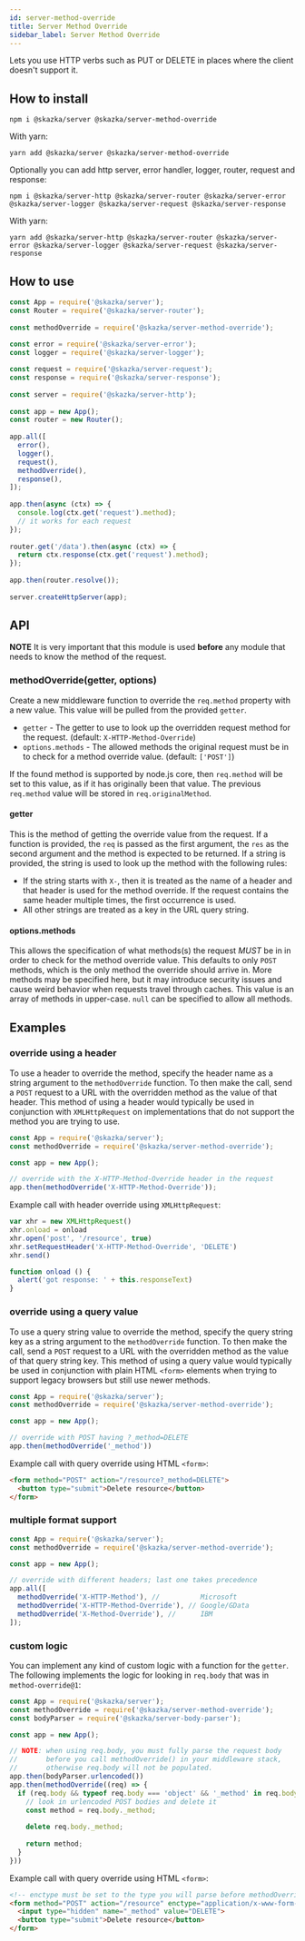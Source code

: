 ```yaml
---
id: server-method-override
title: Server Method Override
sidebar_label: Server Method Override
---
```


Lets you use HTTP verbs such as PUT or DELETE in places where the client doesn't support it.

## How to install

    npm i @skazka/server @skazka/server-method-override
    
With yarn:

    yarn add @skazka/server @skazka/server-method-override
    
Optionally you can add http server, error handler, logger, router, request and response:

    npm i @skazka/server-http @skazka/server-router @skazka/server-error @skazka/server-logger @skazka/server-request @skazka/server-response
      
With yarn:

    yarn add @skazka/server-http @skazka/server-router @skazka/server-error @skazka/server-logger @skazka/server-request @skazka/server-response

## How to use

```javascript
const App = require('@skazka/server');
const Router = require('@skazka/server-router');
        
const methodOverride = require('@skazka/server-method-override');
        
const error = require('@skazka/server-error');
const logger = require('@skazka/server-logger');

const request = require('@skazka/server-request');
const response = require('@skazka/server-response');
        
const server = require('@skazka/server-http');
        
const app = new App();
const router = new Router();
        
app.all([
  error(),
  logger(),
  request(),
  methodOverride(),
  response(),
]);
    
app.then(async (ctx) => {
  console.log(ctx.get('request').method);
  // it works for each request
});
    
router.get('/data').then(async (ctx) => {
  return ctx.response(ctx.get('request').method); 
});
        
app.then(router.resolve());
        
server.createHttpServer(app);
```

## API

**NOTE** It is very important that this module is used **before** any module that
needs to know the method of the request.

### methodOverride(getter, options)

Create a new middleware function to override the `req.method` property with a new
value. This value will be pulled from the provided `getter`.

- `getter` - The getter to use to look up the overridden request method for the request. (default: `X-HTTP-Method-Override`)
- `options.methods` - The allowed methods the original request must be in to check for a method override value. (default: `['POST']`)

If the found method is supported by node.js core, then `req.method` will be set to
this value, as if it has originally been that value. The previous `req.method`
value will be stored in `req.originalMethod`.

#### getter

This is the method of getting the override value from the request. If a function is provided,
the `req` is passed as the first argument, the `res` as the second argument and the method is
expected to be returned. If a string is provided, the string is used to look up the method
with the following rules:

- If the string starts with `X-`, then it is treated as the name of a header and that header
  is used for the method override. If the request contains the same header multiple times, the
  first occurrence is used.
- All other strings are treated as a key in the URL query string.

#### options.methods

This allows the specification of what methods(s) the request *MUST* be in in order to check for
the method override value. This defaults to only `POST` methods, which is the only method the
override should arrive in. More methods may be specified here, but it may introduce security
issues and cause weird behavior when requests travel through caches. This value is an array
of methods in upper-case. `null` can be specified to allow all methods.

## Examples

### override using a header

To use a header to override the method, specify the header name
as a string argument to the `methodOverride` function. To then make
the call, send  a `POST` request to a URL with the overridden method
as the value of that header. This method of using a header would
typically be used in conjunction with `XMLHttpRequest` on implementations
that do not support the method you are trying to use.

```js
const App = require('@skazka/server');
const methodOverride = require('@skazka/server-method-override');

const app = new App();

// override with the X-HTTP-Method-Override header in the request
app.then(methodOverride('X-HTTP-Method-Override'));
```

Example call with header override using `XMLHttpRequest`:

```js
var xhr = new XMLHttpRequest()
xhr.onload = onload
xhr.open('post', '/resource', true)
xhr.setRequestHeader('X-HTTP-Method-Override', 'DELETE')
xhr.send()

function onload () {
  alert('got response: ' + this.responseText)
}
```

### override using a query value

To use a query string value to override the method, specify the query
string key as a string argument to the `methodOverride` function. To
then make the call, send  a `POST` request to a URL with the overridden
method as the value of that query string key. This method of using a
query value would typically be used in conjunction with plain HTML
`<form>` elements when trying to support legacy browsers but still use
newer methods.

```js
const App = require('@skazka/server');
const methodOverride = require('@skazka/server-method-override');

const app = new App();

// override with POST having ?_method=DELETE
app.then(methodOverride('_method'))
```

Example call with query override using HTML `<form>`:

```html
<form method="POST" action="/resource?_method=DELETE">
  <button type="submit">Delete resource</button>
</form>
```

### multiple format support

```js
const App = require('@skazka/server');
const methodOverride = require('@skazka/server-method-override');

const app = new App();

// override with different headers; last one takes precedence
app.all([
  methodOverride('X-HTTP-Method'), //          Microsoft
  methodOverride('X-HTTP-Method-Override'), // Google/GData
  methodOverride('X-Method-Override'), //      IBM
]);
```

### custom logic

You can implement any kind of custom logic with a function for the `getter`. The following
implements the logic for looking in `req.body` that was in `method-override@1`:

```js
const App = require('@skazka/server');
const methodOverride = require('@skazka/server-method-override');
const bodyParser = require('@skazka/server-body-parser');

const app = new App();

// NOTE: when using req.body, you must fully parse the request body
//       before you call methodOverride() in your middleware stack,
//       otherwise req.body will not be populated.
app.then(bodyParser.urlencoded())
app.then(methodOverride((req) => {
  if (req.body && typeof req.body === 'object' && '_method' in req.body) {
    // look in urlencoded POST bodies and delete it
    const method = req.body._method;
    
    delete req.body._method;
    
    return method;
  }
}))
```

Example call with query override using HTML `<form>`:

```html
<!-- enctype must be set to the type you will parse before methodOverride() -->
<form method="POST" action="/resource" enctype="application/x-www-form-urlencoded">
  <input type="hidden" name="_method" value="DELETE">
  <button type="submit">Delete resource</button>
</form>
```
